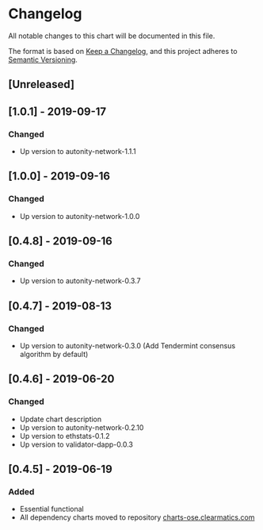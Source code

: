 # Changelog
All notable changes to this chart will be documented in this file.

The format is based on [Keep a Changelog](https://keepachangelog.com/en/1.0.0/),
and this project adheres to [Semantic Versioning](https://semver.org/spec/v2.0.0.html).

## [Unreleased]

## [1.0.1] - 2019-09-17
### Changed
- Up version to autonity-network-1.1.1

## [1.0.0] - 2019-09-16
### Changed
- Up version to autonity-network-1.0.0

## [0.4.8] - 2019-09-16
### Changed
- Up version to autonity-network-0.3.7

## [0.4.7] - 2019-08-13
### Changed
- Up version to autonity-network-0.3.0 (Add Tendermint consensus algorithm by default)

## [0.4.6] - 2019-06-20
### Changed
- Update chart description
- Up version to autonity-network-0.2.10
- Up version to ethstats-0.1.2
- Up version to validator-dapp-0.0.3

## [0.4.5] - 2019-06-19
### Added
- Essential functional
- All dependency charts moved to repository [charts-ose.clearmatics.com](https://charts-ose.clearmatics.com)

